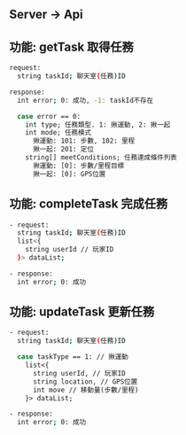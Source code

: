 ## Server -> Api

## 功能: getTask 取得任務

```bash
request:
  string taskId; 聊天室(任務)ID
```

```bash
response:
  int error; 0: 成功, -1: taskId不存在

  case error == 0:
    int type; 任務類型. 1: 揪運動, 2: 揪一起
    int mode; 任務模式
      揪運動: 101: 步數, 102: 里程
      揪一起: 201: 定位
    string[] meetConditions; 任務達成條件列表
      揪運動: [0]: 步數/里程目標
      揪一起: [0]: GPS位置
```

## 功能: completeTask 完成任務

```bash
- request:
  string taskId; 聊天室(任務)ID
  list<{
    string userId // 玩家ID
  }> dataList;
```

```bash
- response:
  int error; 0: 成功
```

## 功能: updateTask 更新任務

```bash
- request:
  string taskId; 聊天室(任務)ID

  case taskType == 1: // 揪運動
    list<{
      string userId, // 玩家ID
      string location, // GPS位置
      int move // 移動量(步數/里程)
    }> dataList;
```

```bash
- response:
  int error; 0: 成功
```
